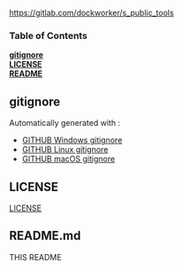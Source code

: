 https://gitlab.com/dockworker/s_public_tools
  
### Table of Contents  
**[gitignore](#gitignore)**  
**[LICENSE](#license)**  
**[README](#readmemd)**  

## gitignore

Automatically generated with :  
- [GITHUB Windows gitignore](https://raw.githubusercontent.com/github/gitignore/master/Global/Windows.gitignore)  
- [GITHUB Linux gitignore](https://raw.githubusercontent.com/github/gitignore/master/Global/Linux.gitignore)  
- [GITHUB macOS gitignore](https://raw.githubusercontent.com/github/gitignore/master/Global/macOS.gitignore)  
 
## LICENSE

[LICENSE](LICENSE)  

## README.md

THIS README

